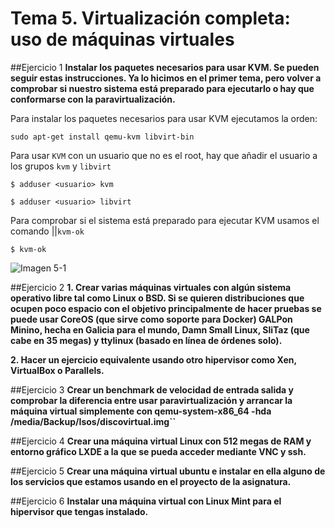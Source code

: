 # Tema 5. Virtualización completa: uso de máquinas virtuales

##Ejercicio 1
**Instalar los paquetes necesarios para usar KVM. Se pueden seguir estas instrucciones. Ya lo hicimos en el primer tema, pero volver a comprobar si nuestro sistema está preparado para ejecutarlo o hay que conformarse con la paravirtualización.**

Para instalar los paquetes necesarios para usar KVM ejecutamos la orden:

``sudo apt-get install qemu-kvm libvirt-bin``

Para usar ``KVM`` con un usuario que no es el root, hay que añadir el usuario a los grupos ``kvm`` y ``libvirt``

``$ adduser <usuario> kvm``

``$ adduser <usuario> libvirt``

Para comprobar si el sistema está preparado para ejecutar KVM usamos el comando ||``kvm-ok``

``$ kvm-ok``

![Imagen 5-1](http://i1210.photobucket.com/albums/cc420/mj4ever001/tema5-1.png)

##Ejercicio 2
**1. Crear varias máquinas virtuales con algún sistema operativo libre tal como Linux o BSD. Si se quieren distribuciones que ocupen poco espacio con el objetivo principalmente de hacer pruebas se puede usar CoreOS (que sirve como soporte para Docker) GALPon Minino, hecha en Galicia para el mundo, Damn Small Linux, SliTaz (que cabe en 35 megas) y ttylinux (basado en línea de órdenes solo).**




**2. Hacer un ejercicio equivalente usando otro hipervisor como Xen, VirtualBox o Parallels.**




##Ejercicio 3
**Crear un benchmark de velocidad de entrada salida y comprobar la diferencia entre usar paravirtualización y arrancar la máquina virtual simplemente con qemu-system-x86_64 -hda /media/Backup/Isos/discovirtual.img``**




##Ejercicio 4
**Crear una máquina virtual Linux con 512 megas de RAM y entorno gráfico LXDE a la que se pueda acceder mediante VNC y ssh.**




##Ejercicio 5
**Crear una máquina virtual ubuntu e instalar en ella alguno de los servicios que estamos usando en el proyecto de la asignatura.**



##Ejercicio 6
**Instalar una máquina virtual con Linux Mint para el hipervisor que tengas instalado.**



